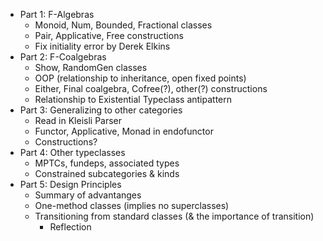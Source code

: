 * Part 1: F-Algebras
    * Monoid, Num, Bounded, Fractional classes
    * Pair, Applicative, Free constructions
    * Fix initiality error by Derek Elkins
* Part 2: F-Coalgebras
    * Show, RandomGen classes
    * OOP (relationship to inheritance, open fixed points)
    * Either, Final coalgebra, Cofree(?), other(?) constructions 
    * Relationship to Existential Typeclass antipattern
* Part 3: Generalizing to other categories
    * Read in Kleisli Parser
    * Functor, Applicative, Monad in endofunctor
    * Constructions?
* Part 4: Other typeclasses
    * MPTCs, fundeps, associated types
    * Constrained subcategories &amp; kinds
* Part 5: Design Principles
    * Summary of advantanges
    * One-method classes (implies no superclasses)
    * Transitioning from standard classes (&amp; the importance of transition)
        * Reflection
